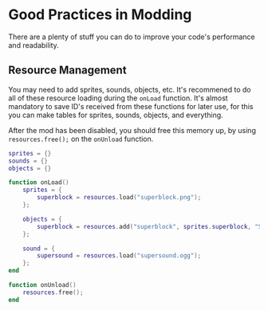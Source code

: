 # Good Practices in Modding
There are a plenty of stuff you can do to improve your code's performance and readability.

## Resource Management
You may need to add sprites, sounds, objects, etc. It's recommened to do all of these resource loading during the `onLoad` function. It's almost mandatory to save ID's received from these functions for later use, for this you can make tables for sprites, sounds, objects, and everything.

After the mod has been disabled, you should free this memory up, by using `resources.free();` on the `onUnload` function.
```lua
sprites = {}
sounds = {}
objects = {}

function onLoad()
	sprites = {
		superblock = resources.load("superblock.png");
	};

	objects = {
		superblock = resources.add("superblock", sprites.superblock, "Super Block", "Awesome Items", "This block is so super that even superman can't withstand its presence");
	};

	sound = {
		supersound = resources.load("supersound.ogg");
	};
end

function onUnload()
	resources.free();
end
```